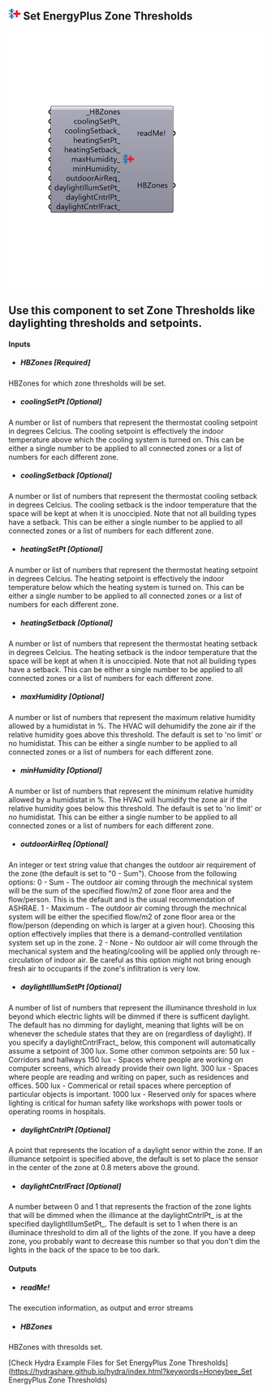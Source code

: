 ## ![](../../images/icons/Set_EnergyPlus_Zone_Thresholds.png) Set EnergyPlus Zone Thresholds

![](../../images/components/Set_EnergyPlus_Zone_Thresholds.png)

Use this component to set Zone Thresholds like daylighting thresholds and setpoints.
 -
 

#### Inputs
* ##### HBZones [Required]
HBZones for which zone thresholds will be set.
* ##### coolingSetPt [Optional]
A number or list of numbers that represent the thermostat cooling setpoint in degrees Celcius.  The cooling setpoint is effectively the indoor temperature above which the cooling system is turned on.  This can be either a single number to be applied to all connected zones or a list of numbers for each different zone.
* ##### coolingSetback [Optional]
A number or list of numbers that represent the thermostat cooling setback in degrees Celcius.  The cooling setback is the indoor temperature that the space will be kept at when it is unoccipied.  Note that not all building types have a setback.  This can be either a single number to be applied to all connected zones or a list of numbers for each different zone.
* ##### heatingSetPt [Optional]
A number or list of numbers that represent the thermostat heating setpoint in degrees Celcius.  The heating setpoint is effectively the indoor temperature below which the heating system is turned on.  This can be either a single number to be applied to all connected zones or a list of numbers for each different zone.
* ##### heatingSetback [Optional]
A number or list of numbers that represent the thermostat heating setback in degrees Celcius.  The heating setback is the indoor temperature that the space will be kept at when it is unoccipied.  Note that not all building types have a setback.  This can be either a single number to be applied to all connected zones or a list of numbers for each different zone.
* ##### maxHumidity [Optional]
A number or list of numbers that represent the maximum relative humidity allowed by a humidistat in %.  The HVAC will dehumidify the zone air  if the relative humidity goes above this threshold.  The default is set to 'no limit' or no humidistat. This can be either a single number to be applied to all connected zones or a list of numbers for each different zone.
* ##### minHumidity [Optional]
A number or list of numbers that represent the minimum relative humidity allowed by a humidistat in %.  The HVAC will humidify the zone air if the relative humidity goes below this threshold.  The default is set to 'no limit' or no humidistat. This can be either a single number to be applied to all connected zones or a list of numbers for each different zone.
* ##### outdoorAirReq [Optional]
An integer or text string value that changes the outdoor air requirement of the zone (the default is set to "0 - Sum").  Choose from the following options:
 0 - Sum - The outdoor air coming through the mechnical system will be the sum of the specified flow/m2 of zone floor area and the flow/person.  This is the default and is the usual recommendation of ASHRAE.
 1 - Maximum - The outdoor air coming through the mechnical system will be either the specified flow/m2 of zone floor area or the flow/person (depending on which is larger at a given hour).   Choosing this option effectively implies that there is a demand-controlled ventilation system set up in the zone.
 2 - None - No outdoor air will come through the mechanical system and the heating/cooling will be applied only through re-circulation of indoor air.  Be careful as this option might not bring enough fresh air to occupants if the zone's infiltration is very low.
* ##### daylightIllumSetPt [Optional]
A number of list of numbers that represent the illuminance threshold in lux beyond which electric lights will be dimmed if there is sufficent daylight.  The default has no dimming for daylight, meaning that lights will be on whenever the schedule states that they are on (regardless of daylight).  If you specify a daylightCntrlFract_ below, this component will automatically assume a setpoint of 300 lux.  Some other common setpoints are:
 50 lux - Corridors and hallways
 150 lux - Spaces where people are working on computer screens, which already provide their own light.
 300 lux - Spaces where people are reading and writing on paper, such as residences and offices.
 500 lux - Commerical or retail spaces where perception of particular objects is important.
 1000 lux - Reserved only for spaces where lighting is critical for human safety like workshops with power tools or operating rooms in hospitals.
* ##### daylightCntrlPt [Optional]
A point that represents the location of a daylight senor within the zone.  If an illumance setpoint is specified above, the default is set to place the sensor in the center of the zone at 0.8 meters above the ground.
* ##### daylightCntrlFract [Optional]
A number between 0 and 1 that represents the fraction of the zone lights that will be dimmed when the illimance at the daylightCntrlPt_ is at the specified daylightIllumSetPt_.  The default is set to 1 when there is an illuminace threshold to dim all of the lights of the zone.  If you have a deep zone, you probably want to decrease this number so that you don't dim the lights in the back of the space to be too dark.

#### Outputs
* ##### readMe!
The execution information, as output and error streams
* ##### HBZones
HBZones with thresolds set.


[Check Hydra Example Files for Set EnergyPlus Zone Thresholds](https://hydrashare.github.io/hydra/index.html?keywords=Honeybee_Set EnergyPlus Zone Thresholds)